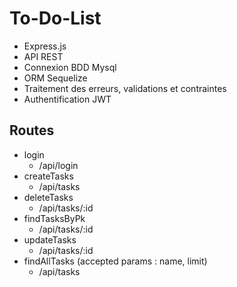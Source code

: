 ﻿# To-Do-List

- Express.js
- API REST
- Connexion BDD Mysql
- ORM Sequelize
- Traitement des erreurs, validations et contraintes
- Authentification JWT

## Routes

- login
  - /api/login
- createTasks
  - /api/tasks
- deleteTasks
  - /api/tasks/:id
- findTasksByPk
  - /api/tasks/:id
- updateTasks
  - /api/tasks/:id
- findAllTasks (accepted params : name, limit)
  - /api/tasks

